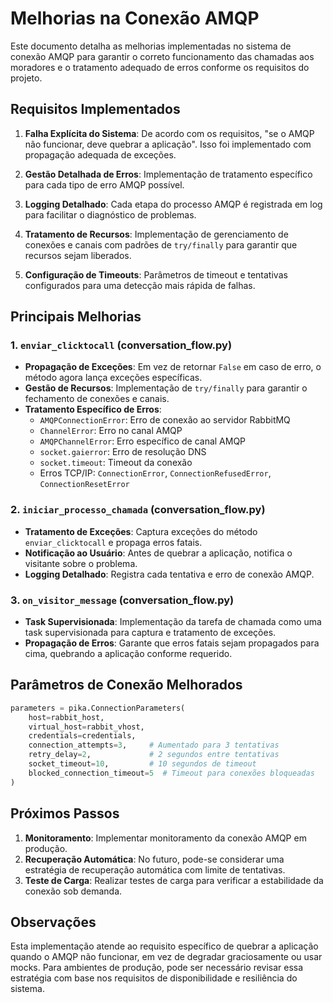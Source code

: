 # Melhorias na Conexão AMQP

Este documento detalha as melhorias implementadas no sistema de conexão AMQP para garantir o correto funcionamento das chamadas aos moradores e o tratamento adequado de erros conforme os requisitos do projeto.

## Requisitos Implementados

1. **Falha Explícita do Sistema**: De acordo com os requisitos, "se o AMQP não funcionar, deve quebrar a aplicação". Isso foi implementado com propagação adequada de exceções.

2. **Gestão Detalhada de Erros**: Implementação de tratamento específico para cada tipo de erro AMQP possível.

3. **Logging Detalhado**: Cada etapa do processo AMQP é registrada em log para facilitar o diagnóstico de problemas.

4. **Tratamento de Recursos**: Implementação de gerenciamento de conexões e canais com padrões de `try/finally` para garantir que recursos sejam liberados.

5. **Configuração de Timeouts**: Parâmetros de timeout e tentativas configurados para uma detecção mais rápida de falhas.

## Principais Melhorias

### 1. `enviar_clicktocall` (conversation_flow.py)

- **Propagação de Exceções**: Em vez de retornar `False` em caso de erro, o método agora lança exceções específicas.
- **Gestão de Recursos**: Implementação de `try/finally` para garantir o fechamento de conexões e canais.
- **Tratamento Específico de Erros**:
  - `AMQPConnectionError`: Erro de conexão ao servidor RabbitMQ
  - `ChannelError`: Erro no canal AMQP
  - `AMQPChannelError`: Erro específico de canal AMQP
  - `socket.gaierror`: Erro de resolução DNS
  - `socket.timeout`: Timeout da conexão
  - Erros TCP/IP: `ConnectionError`, `ConnectionRefusedError`, `ConnectionResetError`

### 2. `iniciar_processo_chamada` (conversation_flow.py)

- **Tratamento de Exceções**: Captura exceções do método `enviar_clicktocall` e propaga erros fatais.
- **Notificação ao Usuário**: Antes de quebrar a aplicação, notifica o visitante sobre o problema.
- **Logging Detalhado**: Registra cada tentativa e erro de conexão AMQP.

### 3. `on_visitor_message` (conversation_flow.py)

- **Task Supervisionada**: Implementação da tarefa de chamada como uma task supervisionada para captura e tratamento de exceções.
- **Propagação de Erros**: Garante que erros fatais sejam propagados para cima, quebrando a aplicação conforme requerido.

## Parâmetros de Conexão Melhorados

```python
parameters = pika.ConnectionParameters(
    host=rabbit_host,
    virtual_host=rabbit_vhost,
    credentials=credentials,
    connection_attempts=3,     # Aumentado para 3 tentativas
    retry_delay=2,             # 2 segundos entre tentativas
    socket_timeout=10,         # 10 segundos de timeout
    blocked_connection_timeout=5  # Timeout para conexões bloqueadas
)
```

## Próximos Passos

1. **Monitoramento**: Implementar monitoramento da conexão AMQP em produção.
2. **Recuperação Automática**: No futuro, pode-se considerar uma estratégia de recuperação automática com limite de tentativas.
3. **Teste de Carga**: Realizar testes de carga para verificar a estabilidade da conexão sob demanda.

## Observações

Esta implementação atende ao requisito específico de quebrar a aplicação quando o AMQP não funcionar, em vez de degradar graciosamente ou usar mocks. Para ambientes de produção, pode ser necessário revisar essa estratégia com base nos requisitos de disponibilidade e resiliência do sistema.